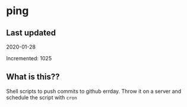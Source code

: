 # ping

## Last updated
2020-01-28

Incremented: 1025

## What is this??
Shell scripts to push commits to github errday. Throw it on a server and schedule the script with `cron`

